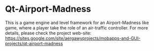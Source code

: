 # Qt-Airport-Madness
This is a game engine and level framework for an Airport-Madness like game, where a player take the role of an air-traffic controller. For more details, please check the project web-site:
https://sites.google.com/site/aergawyprojects/mobapps-and-GUI-projects/qt-airport-madness
